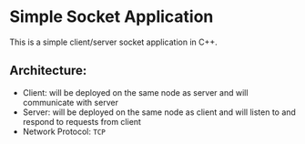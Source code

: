 # Simple Socket Application

This is a simple client/server socket application in C++.

## Architecture:

* Client: will be deployed on the same node as server and will communicate with server
* Server: will be deployed on the same node as client and will listen to and respond to requests from client
* Network Protocol: `TCP`